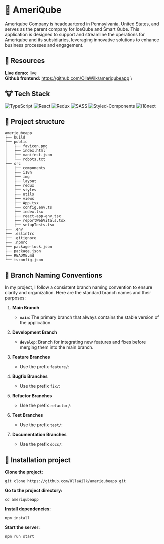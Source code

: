 # :construction_worker: AmeriQube

Ameriqube Company is headquartered in Pennsylvania, United States, and serves as the parent company for IceQube and Smart Qube. This application is designed to support and streamline the operations for Ameriqube and its subsidiaries, leveraging innovative solutions to enhance business processes and engagement.

## :bear: Resources

**Live demo:** [live](https://ameriqubeapp.vercel.app/) \
**Github frontend:** https://github.com/OllaWilk/ameriqubeapp \

## :cow: Tech Stack

![TypeScript](https://img.shields.io/badge/typescript-%23007ACC.svg?style=for-the-badge&logo=typescript&logoColor=white)
![React](https://img.shields.io/badge/react-%2320232a.svg?style=for-the-badge&logo=react&logoColor=%2361DAFB)
![Redux](https://img.shields.io/badge/redux-%23593d88.svg?style=for-the-badge&logo=redux&logoColor=white)
![SASS](https://img.shields.io/badge/SASS-hotpink.svg?style=for-the-badge&logo=SASS&logoColor=white)
![Styled-Components](https://img.shields.io/badge/styled--components-ffd700.svg?style=for-the-badge&logo=styled-components&logoColor=white)
![i18next](https://img.shields.io/badge/i18next-0052CC.svg?style=for-the-badge&logo=i18next&logoColor=white)

## :camel: Project structure

```
ameriqubeapp
├── build
├── public
│   ├── favicon.png
│   ├── index.html
│   ├── manifest.json
│   └── robots.txt
├── src
│   ├── components
│   ├── i18n
│   ├── img
│   ├── layout
│   ├── redux
│   ├── styles
│   ├── utils
│   ├── views
│   ├── App.tsx
│   └── config.env.ts
│   ├── index.tsx
│   ├── react-app-env.tsx
│   ├── reportWebVitals.tsx
│   ├── setupTests.tsx
├── .env
├── .eslintrc
├── .gitignore
├── .npmrc
├── package-lock.json
├── package.json
├── README.md
└── tsconfig.json
```

## 🦋 Branch Naming Conventions

In my project, I follow a consistent branch naming convention to ensure clarity and organization. Here are the standard branch names and their purposes:

1. **Main Branch**

   - **`main`**: The primary branch that always contains the stable version of the application.

2. **Development Branch**

   - **`develop`**: Branch for integrating new features and fixes before merging them into the main branch.

3. **Feature Branches**

   - Use the prefix `feature/`:

4. **Bugfix Branches**

   - Use the prefix `fix/`:

5. **Refactor Branches**

   - Use the prefix `refactor/`:

6. **Test Branches**

   - Use the prefix `test/`:

7. **Documentation Branches**

   - Use the prefix `docs/`:

## :dragon_face: Installation project

**Clone the project:**

```
git clone https://github.com/OllaWilk/ameriqubeapp.git
```

**Go to the project directory:**

```
cd ameriqubeapp
```

**Install dependencies:**

```
npm install
```

**Start the server:**

```
npm run start
```
